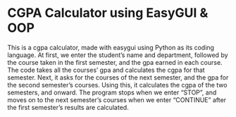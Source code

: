 # CGPA Calculator using EasyGUI & OOP

This is a cgpa calculator, made with easygui using Python as its coding language. At first, we enter the student’s name and department, followed by the course taken in the first semester, and the gpa earned in each course. The code takes all the courses’ gpa and calculates the cgpa for that semester. Next, it asks for the courses of the next semester, and the gpa for the second semester’s courses. Using this, it calculates the cgpa of the two semesters, and onward. The program stops when we enter “STOP”, and moves on to the next semester’s courses when we enter “CONTINUE” after the first semester’s results are calculated.
